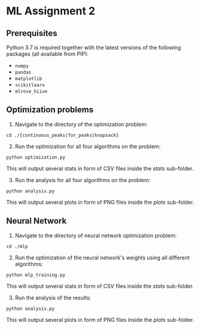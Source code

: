 # ML Assignment 2

## Prerequisites
Python 3.7 is required together with the latest versions of the following packages (all available from PIP):
- `numpy`
- `pandas`
- `matplotlib`
- `scikitlearn`
- `mlrose_hiive`


## Optimization problems
1. Navigate to the directory of the optimization problem:
```
cd ./{continuous_peaks|for_peaks|knapsack}
```

2. Run the optimization for all four algorithms on the problem:
```
python optimization.py
```
This will output several stats in form of CSV files inside the *stats* sub-folder.

3. Run the analysis for all four algorithms on the problem:
```
python analysis.py
```
This will output several plots in form of PNG files inside the *plots* sub-folder.


## Neural Network
1. Navigate to the directory of neural network optimization problem:
```
cd ./mlp
```

2. Run the optimization of the neural network's weights using all different algorithms:
```
python mlp_training.py
```
This will output several stats in form of CSV files inside the *stats* sub-folder.

3. Run the analysis of the results:
```
python analysis.py
```
This will output several plots in form of PNG files inside the *plots* sub-folder.